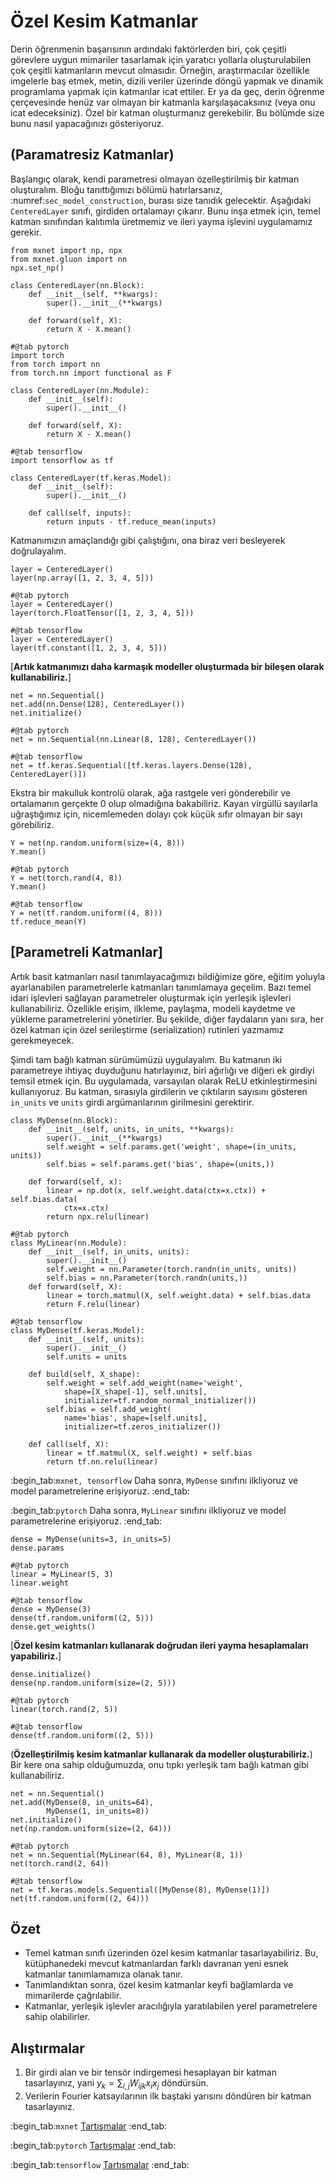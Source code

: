 # Özel Kesim Katmanlar

Derin öğrenmenin başarısının ardındaki faktörlerden biri, çok çeşitli görevlere uygun mimariler tasarlamak için yaratıcı yollarla oluşturulabilen çok çeşitli katmanların mevcut olmasıdır. Örneğin, araştırmacılar özellikle imgelerle baş etmek, metin, dizili veriler üzerinde döngü yapmak ve dinamik programlama yapmak için katmanlar icat ettiler. Er ya da geç, derin öğrenme çerçevesinde henüz var olmayan bir katmanla karşılaşacaksınız (veya onu icat edeceksiniz). Özel bir katman oluşturmanız gerekebilir. Bu bölümde size bunu nasıl yapacağınızı gösteriyoruz.

## (**Paramatresiz Katmanlar**)

Başlangıç olarak, kendi parametresi olmayan özelleştirilmiş bir katman oluşturalım. Bloğu tanıttığımızı bölümü hatırlarsanız, :numref:`sec_model_construction`, burası size tanıdık gelecektir. Aşağıdaki `CenteredLayer` sınıfı, girdiden ortalamayı çıkarır. Bunu inşa etmek için, temel katman sınıfından kalıtımla üretmemiz ve ileri yayma işlevini uygulamamız gerekir.

```{.python .input}
from mxnet import np, npx
from mxnet.gluon import nn
npx.set_np()

class CenteredLayer(nn.Block):
    def __init__(self, **kwargs):
        super().__init__(**kwargs)

    def forward(self, X):
        return X - X.mean()
```

```{.python .input}
#@tab pytorch
import torch
from torch import nn
from torch.nn import functional as F

class CenteredLayer(nn.Module):
    def __init__(self):
        super().__init__()

    def forward(self, X):
        return X - X.mean()
```

```{.python .input}
#@tab tensorflow
import tensorflow as tf

class CenteredLayer(tf.keras.Model):
    def __init__(self):
        super().__init__()

    def call(self, inputs):
        return inputs - tf.reduce_mean(inputs)
```

Katmanımızın amaçlandığı gibi çalıştığını, ona biraz veri besleyerek doğrulayalım.

```{.python .input}
layer = CenteredLayer()
layer(np.array([1, 2, 3, 4, 5]))
```

```{.python .input}
#@tab pytorch
layer = CenteredLayer()
layer(torch.FloatTensor([1, 2, 3, 4, 5]))
```

```{.python .input}
#@tab tensorflow
layer = CenteredLayer()
layer(tf.constant([1, 2, 3, 4, 5]))
```

[**Artık katmanımızı daha karmaşık modeller oluşturmada bir bileşen olarak kullanabiliriz.**]

```{.python .input}
net = nn.Sequential()
net.add(nn.Dense(128), CenteredLayer())
net.initialize()
```

```{.python .input}
#@tab pytorch
net = nn.Sequential(nn.Linear(8, 128), CenteredLayer())
```

```{.python .input}
#@tab tensorflow
net = tf.keras.Sequential([tf.keras.layers.Dense(128), CenteredLayer()])
```

Ekstra bir makulluk kontrolü olarak, ağa rastgele veri gönderebilir ve ortalamanın gerçekte 0 olup olmadığına bakabiliriz. Kayan virgüllü sayılarla uğraştığımız için, nicemlemeden dolayı çok küçük sıfır olmayan bir sayı görebiliriz.

```{.python .input}
Y = net(np.random.uniform(size=(4, 8)))
Y.mean()
```

```{.python .input}
#@tab pytorch
Y = net(torch.rand(4, 8))
Y.mean()
```

```{.python .input}
#@tab tensorflow
Y = net(tf.random.uniform((4, 8)))
tf.reduce_mean(Y)
```

## [**Parametreli Katmanlar**]

Artık basit katmanları nasıl tanımlayacağımızı bildiğimize göre, eğitim yoluyla ayarlanabilen parametrelerle katmanları tanımlamaya geçelim. Bazı temel idari işlevleri sağlayan parametreler oluşturmak için yerleşik işlevleri kullanabiliriz. Özellikle erişim, ilkleme, paylaşma, modeli kaydetme ve yükleme parametrelerini yönetirler. Bu şekilde, diğer faydaların yanı sıra, her özel katman için özel serileştirme (serialization) rutinleri yazmamız gerekmeyecek.

Şimdi tam bağlı katman sürümümüzü uygulayalım. Bu katmanın iki parametreye ihtiyaç duyduğunu hatırlayınız, biri ağırlığı ve diğeri ek girdiyi temsil etmek için. Bu uygulamada, varsayılan olarak ReLU etkinleştirmesini kullanıyoruz. Bu katman, sırasıyla girdilerin ve çıktıların sayısını gösteren `in_units` ve `units` girdi argümanlarının girilmesini gerektirir.

```{.python .input}
class MyDense(nn.Block):
    def __init__(self, units, in_units, **kwargs):
        super().__init__(**kwargs)
        self.weight = self.params.get('weight', shape=(in_units, units))
        self.bias = self.params.get('bias', shape=(units,))

    def forward(self, x):
        linear = np.dot(x, self.weight.data(ctx=x.ctx)) + self.bias.data(
            ctx=x.ctx)
        return npx.relu(linear)
```

```{.python .input}
#@tab pytorch
class MyLinear(nn.Module):
    def __init__(self, in_units, units):
        super().__init__()
        self.weight = nn.Parameter(torch.randn(in_units, units))
        self.bias = nn.Parameter(torch.randn(units,))
    def forward(self, X):
        linear = torch.matmul(X, self.weight.data) + self.bias.data
        return F.relu(linear)
```

```{.python .input}
#@tab tensorflow
class MyDense(tf.keras.Model):
    def __init__(self, units):
        super().__init__()
        self.units = units

    def build(self, X_shape):
        self.weight = self.add_weight(name='weight',
            shape=[X_shape[-1], self.units],
            initializer=tf.random_normal_initializer())
        self.bias = self.add_weight(
            name='bias', shape=[self.units],
            initializer=tf.zeros_initializer())

    def call(self, X):
        linear = tf.matmul(X, self.weight) + self.bias
        return tf.nn.relu(linear)
```

:begin_tab:`mxnet, tensorflow`
Daha sonra, `MyDense` sınıfını ilkliyoruz ve model parametrelerine erişiyoruz.
:end_tab:

:begin_tab:`pytorch`
Daha sonra, `MyLinear` sınıfını ilkliyoruz ve model parametrelerine erişiyoruz.
:end_tab:

```{.python .input}
dense = MyDense(units=3, in_units=5)
dense.params
```

```{.python .input}
#@tab pytorch
linear = MyLinear(5, 3)
linear.weight
```

```{.python .input}
#@tab tensorflow
dense = MyDense(3)
dense(tf.random.uniform((2, 5)))
dense.get_weights()
```

[**Özel kesim katmanları kullanarak doğrudan ileri yayma hesaplamaları yapabiliriz.**]

```{.python .input}
dense.initialize()
dense(np.random.uniform(size=(2, 5)))
```

```{.python .input}
#@tab pytorch
linear(torch.rand(2, 5))
```

```{.python .input}
#@tab tensorflow
dense(tf.random.uniform((2, 5)))
```

(**Özelleştirilmiş kesim katmanlar kullanarak da modeller oluşturabiliriz.**) Bir kere ona sahip olduğumuzda, onu tıpkı yerleşik tam bağlı katman gibi kullanabiliriz.

```{.python .input}
net = nn.Sequential()
net.add(MyDense(8, in_units=64),
        MyDense(1, in_units=8))
net.initialize()
net(np.random.uniform(size=(2, 64)))
```

```{.python .input}
#@tab pytorch
net = nn.Sequential(MyLinear(64, 8), MyLinear(8, 1))
net(torch.rand(2, 64))
```

```{.python .input}
#@tab tensorflow
net = tf.keras.models.Sequential([MyDense(8), MyDense(1)])
net(tf.random.uniform((2, 64)))
```

## Özet

* Temel katman sınıfı üzerinden özel kesim katmanlar tasarlayabiliriz. Bu, kütüphanedeki mevcut katmanlardan farklı davranan yeni esnek katmanlar tanımlamamıza olanak tanır.
* Tanımlandıktan sonra, özel kesim katmanlar keyfi bağlamlarda ve mimarilerde çağrılabilir.
* Katmanlar, yerleşik işlevler aracılığıyla yaratılabilen yerel parametrelere sahip olabilirler.


## Alıştırmalar

1. Bir girdi alan ve bir tensör indirgemesi hesaplayan bir katman tasarlayınız, yani $y_k = \sum_{i, j} W_{ijk} x_i x_j$ döndürsün.
1. Verilerin Fourier katsayılarının ilk baştaki yarısını döndüren bir katman tasarlayınız.


:begin_tab:`mxnet`
[Tartışmalar](https://discuss.d2l.ai/t/58)
:end_tab:

:begin_tab:`pytorch`
[Tartışmalar](https://discuss.d2l.ai/t/59)
:end_tab:

:begin_tab:`tensorflow`
[Tartışmalar](https://discuss.d2l.ai/t/279)
:end_tab:
